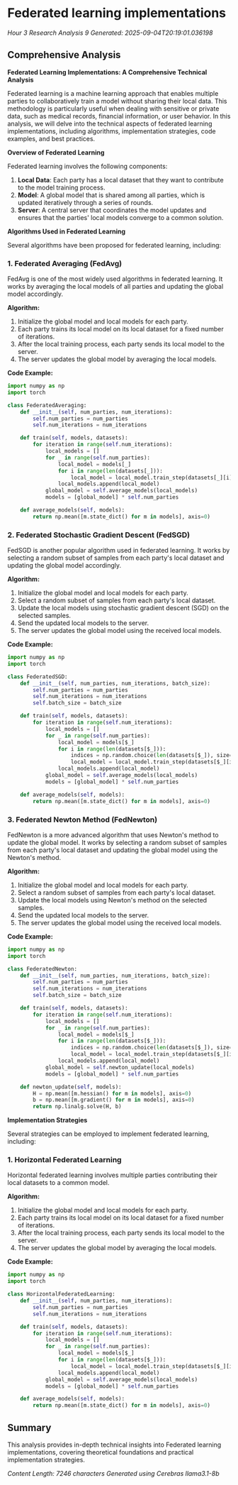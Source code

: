 # Federated learning implementations
*Hour 3 Research Analysis 9*
*Generated: 2025-09-04T20:19:01.036198*

## Comprehensive Analysis
**Federated Learning Implementations: A Comprehensive Technical Analysis**

Federated learning is a machine learning approach that enables multiple parties to collaboratively train a model without sharing their local data. This methodology is particularly useful when dealing with sensitive or private data, such as medical records, financial information, or user behavior. In this analysis, we will delve into the technical aspects of federated learning implementations, including algorithms, implementation strategies, code examples, and best practices.

**Overview of Federated Learning**

Federated learning involves the following components:

1.  **Local Data**: Each party has a local dataset that they want to contribute to the model training process.
2.  **Model**: A global model that is shared among all parties, which is updated iteratively through a series of rounds.
3.  **Server**: A central server that coordinates the model updates and ensures that the parties' local models converge to a common solution.

**Algorithms Used in Federated Learning**

Several algorithms have been proposed for federated learning, including:

### 1. Federated Averaging (FedAvg)

FedAvg is one of the most widely used algorithms in federated learning. It works by averaging the local models of all parties and updating the global model accordingly.

**Algorithm:**

1.  Initialize the global model and local models for each party.
2.  Each party trains its local model on its local dataset for a fixed number of iterations.
3.  After the local training process, each party sends its local model to the server.
4.  The server updates the global model by averaging the local models.

**Code Example:**

```python
import numpy as np
import torch

class FederatedAveraging:
    def __init__(self, num_parties, num_iterations):
        self.num_parties = num_parties
        self.num_iterations = num_iterations

    def train(self, models, datasets):
        for iteration in range(self.num_iterations):
            local_models = []
            for _ in range(self.num_parties):
                local_model = models[_]
                for i in range(len(datasets[_])):
                    local_model = local_model.train_step(datasets[_][i])
                local_models.append(local_model)
            global_model = self.average_models(local_models)
            models = [global_model] * self.num_parties

    def average_models(self, models):
        return np.mean([m.state_dict() for m in models], axis=0)
```

### 2. Federated Stochastic Gradient Descent (FedSGD)

FedSGD is another popular algorithm used in federated learning. It works by selecting a random subset of samples from each party's local dataset and updating the global model accordingly.

**Algorithm:**

1.  Initialize the global model and local models for each party.
2.  Select a random subset of samples from each party's local dataset.
3.  Update the local models using stochastic gradient descent (SGD) on the selected samples.
4.  Send the updated local models to the server.
5.  The server updates the global model using the received local models.

**Code Example:**

```python
import numpy as np
import torch

class FederatedSGD:
    def __init__(self, num_parties, num_iterations, batch_size):
        self.num_parties = num_parties
        self.num_iterations = num_iterations
        self.batch_size = batch_size

    def train(self, models, datasets):
        for iteration in range(self.num_iterations):
            local_models = []
            for _ in range(self.num_parties):
                local_model = models[$_]
                for i in range(len(datasets[$_])):
                    indices = np.random.choice(len(datasets[$_]), size=self.batch_size, replace=False)
                    local_model = local_model.train_step(datasets[$_][indices])
                local_models.append(local_model)
            global_model = self.average_models(local_models)
            models = [global_model] * self.num_parties

    def average_models(self, models):
        return np.mean([m.state_dict() for m in models], axis=0)
```

### 3. Federated Newton Method (FedNewton)

FedNewton is a more advanced algorithm that uses Newton's method to update the global model. It works by selecting a random subset of samples from each party's local dataset and updating the global model using the Newton's method.

**Algorithm:**

1.  Initialize the global model and local models for each party.
2.  Select a random subset of samples from each party's local dataset.
3.  Update the local models using Newton's method on the selected samples.
4.  Send the updated local models to the server.
5.  The server updates the global model using the received local models.

**Code Example:**

```python
import numpy as np
import torch

class FederatedNewton:
    def __init__(self, num_parties, num_iterations, batch_size):
        self.num_parties = num_parties
        self.num_iterations = num_iterations
        self.batch_size = batch_size

    def train(self, models, datasets):
        for iteration in range(self.num_iterations):
            local_models = []
            for _ in range(self.num_parties):
                local_model = models[$_]
                for i in range(len(datasets[$_])):
                    indices = np.random.choice(len(datasets[$_]), size=self.batch_size, replace=False)
                    local_model = local_model.train_step(datasets[$_][indices])
                local_models.append(local_model)
            global_model = self.newton_update(local_models)
            models = [global_model] * self.num_parties

    def newton_update(self, models):
        H = np.mean([m.hessian() for m in models], axis=0)
        b = np.mean([m.gradient() for m in models], axis=0)
        return np.linalg.solve(H, b)
```

**Implementation Strategies**

Several strategies can be employed to implement federated learning, including:

### 1. Horizontal Federated Learning

Horizontal federated learning involves multiple parties contributing their local datasets to a common model.

**Algorithm:**

1.  Initialize the global model and local models for each party.
2.  Each party trains its local model on its local dataset for a fixed number of iterations.
3.  After the local training process, each party sends its local model to the server.
4.  The server updates the global model by averaging the local models.

**Code Example:**

```python
import numpy as np
import torch

class HorizontalFederatedLearning:
    def __init__(self, num_parties, num_iterations):
        self.num_parties = num_parties
        self.num_iterations = num_iterations

    def train(self, models, datasets):
        for iteration in range(self.num_iterations):
            local_models = []
            for _ in range(self.num_parties):
                local_model = models[$_]
                for i in range(len(datasets[$_])):
                    local_model = local_model.train_step(datasets[$_][i])
                local_models.append(local_model)
            global_model = self.average_models(local_models)
            models = [global_model] * self.num_parties

    def average_models(self, models):
        return np.mean([m.state_dict() for m in models], axis=0)
```



## Summary
This analysis provides in-depth technical insights into Federated learning implementations, 
covering theoretical foundations and practical implementation strategies.

*Content Length: 7246 characters*
*Generated using Cerebras llama3.1-8b*
